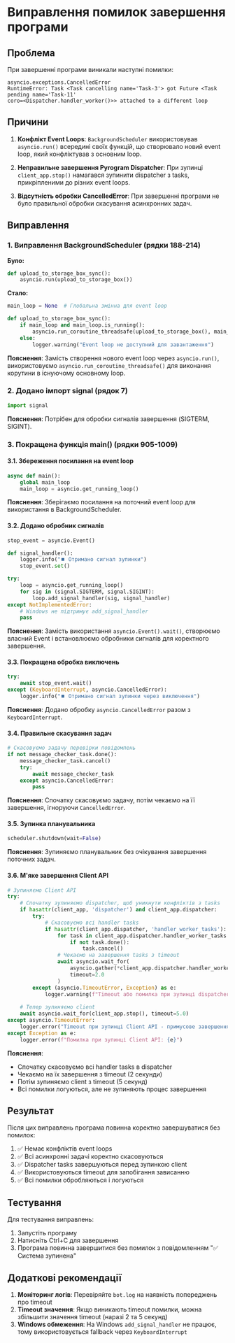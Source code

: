 # Виправлення помилок завершення програми

## Проблема

При завершенні програми виникали наступні помилки:

```
asyncio.exceptions.CancelledError
RuntimeError: Task <Task cancelling name='Task-3'> got Future <Task pending name='Task-11' 
coro=<Dispatcher.handler_worker()>> attached to a different loop
```

## Причини

1. **Конфлікт Event Loops**: `BackgroundScheduler` використовував `asyncio.run()` всередині своїх функцій, що створювало новий event loop, який конфліктував з основним loop.

2. **Неправильне завершення Pyrogram Dispatcher**: При зупинці `client_app.stop()` намагався зупинити dispatcher з tasks, прикріпленими до різних event loops.

3. **Відсутність обробки CancelledError**: При завершенні програми не було правильної обробки скасування асинхронних задач.

## Виправлення

### 1. Виправлення BackgroundScheduler (рядки 188-214)

**Було:**
```python
def upload_to_storage_box_sync():
    asyncio.run(upload_to_storage_box())
```

**Стало:**
```python
main_loop = None  # Глобальна змінна для event loop

def upload_to_storage_box_sync():
    if main_loop and main_loop.is_running():
        asyncio.run_coroutine_threadsafe(upload_to_storage_box(), main_loop)
    else:
        logger.warning("Event loop не доступний для завантаження")
```

**Пояснення**: Замість створення нового event loop через `asyncio.run()`, використовуємо `asyncio.run_coroutine_threadsafe()` для виконання корутини в існуючому основному loop.

### 2. Додано імпорт signal (рядок 7)

```python
import signal
```

**Пояснення**: Потрібен для обробки сигналів завершення (SIGTERM, SIGINT).

### 3. Покращена функція main() (рядки 905-1009)

#### 3.1. Збереження посилання на event loop

```python
async def main():
    global main_loop
    main_loop = asyncio.get_running_loop()
```

**Пояснення**: Зберігаємо посилання на поточний event loop для використання в BackgroundScheduler.

#### 3.2. Додано обробник сигналів

```python
stop_event = asyncio.Event()

def signal_handler():
    logger.info("⏹️ Отримано сигнал зупинки")
    stop_event.set()

try:
    loop = asyncio.get_running_loop()
    for sig in (signal.SIGTERM, signal.SIGINT):
        loop.add_signal_handler(sig, signal_handler)
except NotImplementedError:
    # Windows не підтримує add_signal_handler
    pass
```

**Пояснення**: Замість використання `asyncio.Event().wait()`, створюємо власний Event і встановлюємо обробники сигналів для коректного завершення.

#### 3.3. Покращена обробка виключень

```python
try:
    await stop_event.wait()
except (KeyboardInterrupt, asyncio.CancelledError):
    logger.info("⏹️ Отримано сигнал зупинки через виключення")
```

**Пояснення**: Додано обробку `asyncio.CancelledError` разом з `KeyboardInterrupt`.

#### 3.4. Правильне скасування задач

```python
# Скасовуємо задачу перевірки повідомлень
if not message_checker_task.done():
    message_checker_task.cancel()
    try:
        await message_checker_task
    except asyncio.CancelledError:
        pass
```

**Пояснення**: Спочатку скасовуємо задачу, потім чекаємо на її завершення, ігноруючи `CancelledError`.

#### 3.5. Зупинка планувальника

```python
scheduler.shutdown(wait=False)
```

**Пояснення**: Зупиняємо планувальник без очікування завершення поточних задач.

#### 3.6. М'яке завершення Client API

```python
# Зупиняємо Client API
try:
    # Спочатку зупиняємо dispatcher, щоб уникнути конфліктів з tasks
    if hasattr(client_app, 'dispatcher') and client_app.dispatcher:
        try:
            # Скасовуємо всі handler tasks
            if hasattr(client_app.dispatcher, 'handler_worker_tasks'):
                for task in client_app.dispatcher.handler_worker_tasks:
                    if not task.done():
                        task.cancel()
                # Чекаємо на завершення tasks з timeout
                await asyncio.wait_for(
                    asyncio.gather(*client_app.dispatcher.handler_worker_tasks, return_exceptions=True),
                    timeout=2.0
                )
        except (asyncio.TimeoutError, Exception) as e:
            logger.warning(f"Timeout або помилка при зупинці dispatcher tasks: {e}")
    
    # Тепер зупиняємо client
    await asyncio.wait_for(client_app.stop(), timeout=5.0)
except asyncio.TimeoutError:
    logger.error("Timeout при зупинці Client API - примусове завершення")
except Exception as e:
    logger.error(f"Помилка при зупинці Client API: {e}")
```

**Пояснення**: 
- Спочатку скасовуємо всі handler tasks в dispatcher
- Чекаємо на їх завершення з timeout (2 секунди)
- Потім зупиняємо client з timeout (5 секунд)
- Всі помилки логуються, але не зупиняють процес завершення

## Результат

Після цих виправлень програма повинна коректно завершуватися без помилок:

1. ✅ Немає конфліктів event loops
2. ✅ Всі асинхронні задачі коректно скасовуються
3. ✅ Dispatcher tasks завершуються перед зупинкою client
4. ✅ Використовуються timeout для запобігання зависанню
5. ✅ Всі помилки обробляються і логуються

## Тестування

Для тестування виправлень:

1. Запустіть програму
2. Натисніть Ctrl+C для завершення
3. Програма повинна завершитися без помилок з повідомленням "✅ Система зупинена"

## Додаткові рекомендації

1. **Моніторинг логів**: Перевіряйте `bot.log` на наявність попереджень про timeout
2. **Timeout значення**: Якщо виникають timeout помилки, можна збільшити значення timeout (наразі 2 та 5 секунд)
3. **Windows обмеження**: На Windows `add_signal_handler` не працює, тому використовується fallback через `KeyboardInterrupt`

